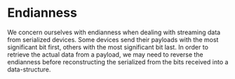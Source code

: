# Endianness
We concern ourselves with endianness when dealing with streaming data from serialized devices.  Some devices send their payloads with the most significant bit first, others with the most significant bit last.  In order to retrieve the actual data from a payload, we may need to reverse the endianness before reconstructing the serialized from the bits received into a data-structure.

